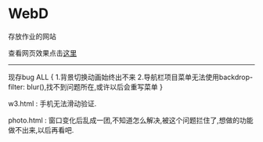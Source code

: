 # WebD

存放作业的网站</strong>

查看网页效果点击[这里](https://mc8.me)

---

现存bug</h3>
ALL {
    1.背景切换动画始终出不来
    2.导航栏项目菜单无法使用backdrop-filter: blur(),找不到问题所在,或许以后会重写菜单
} 

w3.html : 手机无法滑动验证.

photo.html : 窗口变化后乱成一团,不知道怎么解决,被这个问题拦住了,想做的功能做不出来,以后再看吧.
